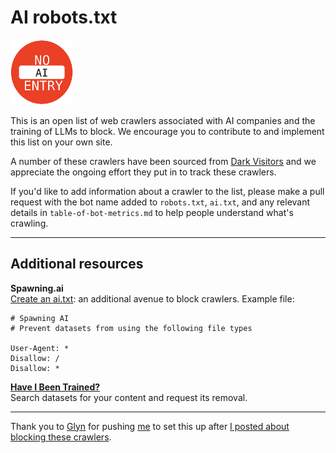 # AI robots.txt

<img src="/assets/images/noai-logo.png" width="100" />

This is an open list of web crawlers associated with AI companies and the training of LLMs to block. We encourage you to contribute to and implement this list on your own site.

A number of these crawlers have been sourced from [Dark Visitors](https://darkvisitors.com) and we appreciate the ongoing effort they put in to track these crawlers. 

If you'd like to add information about a crawler to the list, please make a pull request with the bot name added to `robots.txt`, `ai.txt`, and any relevant details in `table-of-bot-metrics.md` to help people understand what's crawling.

---

## Additional resources

**Spawning.ai**    
[Create an ai.txt](https://spawning.ai/ai-txt#create): an additional avenue to block crawlers. Example file:

```text
# Spawning AI
# Prevent datasets from using the following file types

User-Agent: *
Disallow: /
Disallow: *
```

**[Have I Been Trained?](https://haveibeentrained.com/)**    
Search datasets for your content and request its removal.


---

Thank you to [Glyn](https://github.com/glyn) for pushing [me](https://coryd.dev) to set this up after [I posted about blocking these crawlers](https://coryd.dev/posts/2024/go-ahead-and-block-ai-web-crawlers/).

